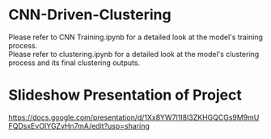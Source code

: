 # CNN-Driven-Clustering
Please refer to CNN Training.ipynb for a detailed look at the model's training process. <br>
Please refer to clustering.ipynb for a detailed look at the model's clustering process and its final clustering outputs.

# Slideshow Presentation of Project
https://docs.google.com/presentation/d/1Xx8YW7l1I8I3ZKHGQCGs9M9mUFQDsxEvOIYGZvHn7mA/edit?usp=sharing 
